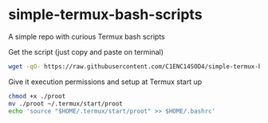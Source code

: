 # simple-termux-bash-scripts
A simple repo with curious Termux bash scripts

Get the script (just copy and paste on terminal)

```sh
wget -qO- https://raw.githubusercontent.com/C1ENC14SOD4/simple-termux-bash-scripts/refs/heads/main/proot > ./proot
```

Give it execution permissions and setup at Termux start up

```bash
chmod +x ./proot
mv ./proot ~/.termux/start/proot
echo 'source "$HOME/.termux/start/proot" >> $HOME/.bashrc'
```
